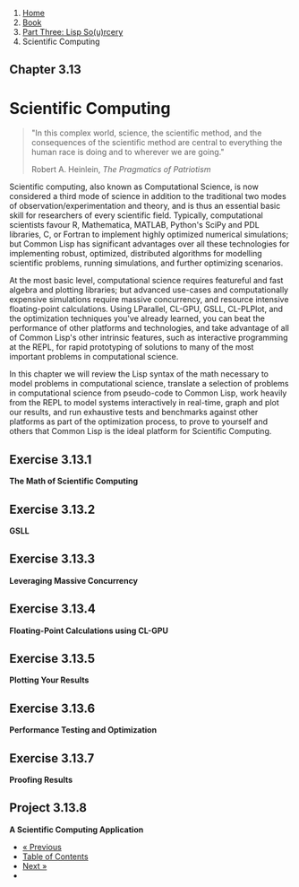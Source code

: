 <ol class="breadcrumb">
  <li><a href="/">Home</a></li>
  <li><a href="/book/">Book</a></li>
  <li><a href="/book/3-0-0-overview/">Part Three: Lisp So(u)rcery</a></li>
  <li class="active">Scientific Computing</li>
</ol>

## Chapter 3.13

# Scientific Computing

> "In this complex world, science, the scientific method, and the consequences of the scientific method are central to everything the human race is doing and to wherever we are going."
> <footer>Robert A. Heinlein, <em>The Pragmatics of Patriotism</em></footer>

Scientific computing, also known as Computational Science, is now considered a third mode of science in addition to the traditional two modes of observation/experimentation and theory, and is thus an essential basic skill for researchers of every scientific field.  Typically, computational scientists favour R, Mathematica, MATLAB, Python's SciPy and PDL libraries, C, or Fortran to implement highly optimized numerical simulations; but Common Lisp has significant advantages over all these technologies for implementing robust, optimized, distributed algorithms for modelling scientific problems, running simulations, and further optimizing scenarios.

At the most basic level, computational science requires featureful and fast algebra and plotting libraries; but advanced use-cases and computationally expensive simulations require massive concurrency, and resource intensive floating-point calculations.  Using LParallel, CL-GPU, GSLL, CL-PLPlot, and the optimization techniques you've already learned, you can beat the performance of other platforms and technologies, and take advantage of all of Common Lisp's other intrinsic features, such as interactive programming at the REPL, for rapid prototyping of solutions to many of the most important problems in computational science.

In this chapter we will review the Lisp syntax of the math necessary to model problems in computational science, translate a selection of problems in computational science from pseudo-code to Common Lisp, work heavily from the REPL to model systems interactively in real-time, graph and plot our results, and run exhaustive tests and benchmarks against other platforms as part of the optimization process, to prove to yourself and others that Common Lisp is the ideal platform for Scientific Computing.

## Exercise 3.13.1

**The Math of Scientific Computing**

## Exercise 3.13.2

**GSLL**

## Exercise 3.13.3

**Leveraging Massive Concurrency**

## Exercise 3.13.4

**Floating-Point Calculations using CL-GPU**

## Exercise 3.13.5

**Plotting Your Results**

## Exercise 3.13.6

**Performance Testing and Optimization**

## Exercise 3.13.7

**Proofing Results**

## Project 3.13.8

**A Scientific Computing Application**

<ul class="pager">
  <li class="previous"><a href="/book/3-12-00-fintech/">&laquo; Previous</a></li>
  <li><a href="/book/">Table of Contents</a></li>
  <li class="next"><a href="/book/3-14-00-computational-physics/">Next &raquo;</a><li>
</ul>
